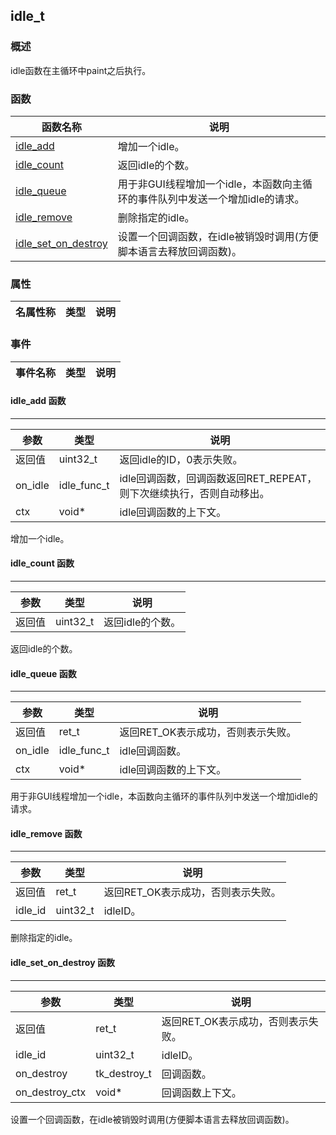 ## idle\_t
### 概述
 idle函数在主循环中paint之后执行。

### 函数
<p id="idle_t_methods">

| 函数名称 | 说明 | 
| -------- | ------------ | 
| <a href="#idle_t_idle_add">idle\_add</a> |  增加一个idle。 |
| <a href="#idle_t_idle_count">idle\_count</a> |  返回idle的个数。 |
| <a href="#idle_t_idle_queue">idle\_queue</a> |  用于非GUI线程增加一个idle，本函数向主循环的事件队列中发送一个增加idle的请求。 |
| <a href="#idle_t_idle_remove">idle\_remove</a> |  删除指定的idle。 |
| <a href="#idle_t_idle_set_on_destroy">idle\_set\_on\_destroy</a> |  设置一个回调函数，在idle被销毁时调用(方便脚本语言去释放回调函数)。 |
### 属性
<p id="idle_t_properties">

| 名属性称 | 类型 | 说明 | 
| -------- | ----- | ------------ | 
### 事件
<p id="idle_t_events">

| 事件名称 | 类型  | 说明 | 
| -------- | ----- | ------- | 
#### idle\_add 函数
-----------------------

| 参数 | 类型 | 说明 |
| -------- | ----- | --------- |
| 返回值 | uint32\_t | 返回idle的ID，0表示失败。 |
| on\_idle | idle\_func\_t | idle回调函数，回调函数返回RET\_REPEAT，则下次继续执行，否则自动移出。 |
| ctx | void* | idle回调函数的上下文。 |
<p id="idle_t_idle_add"> 增加一个idle。




#### idle\_count 函数
-----------------------

| 参数 | 类型 | 说明 |
| -------- | ----- | --------- |
| 返回值 | uint32\_t | 返回idle的个数。 |
<p id="idle_t_idle_count"> 返回idle的个数。




#### idle\_queue 函数
-----------------------

| 参数 | 类型 | 说明 |
| -------- | ----- | --------- |
| 返回值 | ret\_t | 返回RET\_OK表示成功，否则表示失败。 |
| on\_idle | idle\_func\_t | idle回调函数。 |
| ctx | void* | idle回调函数的上下文。 |
<p id="idle_t_idle_queue"> 用于非GUI线程增加一个idle，本函数向主循环的事件队列中发送一个增加idle的请求。




#### idle\_remove 函数
-----------------------

| 参数 | 类型 | 说明 |
| -------- | ----- | --------- |
| 返回值 | ret\_t | 返回RET\_OK表示成功，否则表示失败。 |
| idle\_id | uint32\_t | idleID。 |
<p id="idle_t_idle_remove"> 删除指定的idle。




#### idle\_set\_on\_destroy 函数
-----------------------

| 参数 | 类型 | 说明 |
| -------- | ----- | --------- |
| 返回值 | ret\_t | 返回RET\_OK表示成功，否则表示失败。 |
| idle\_id | uint32\_t | idleID。 |
| on\_destroy | tk\_destroy\_t | 回调函数。 |
| on\_destroy\_ctx | void* | 回调函数上下文。 |
<p id="idle_t_idle_set_on_destroy"> 设置一个回调函数，在idle被销毁时调用(方便脚本语言去释放回调函数)。




